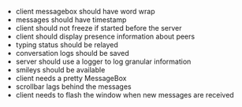 - client messagebox should have word wrap
- messages should have timestamp
- client should not freeze if started before the server
- client should display presence information about peers
- typing status should be relayed
- conversation logs should be saved
- server should use a logger to log granular information
- smileys should be available
- client needs a pretty MessageBox
- scrollbar lags behind the messages
- client needs to flash the window when new messages are received